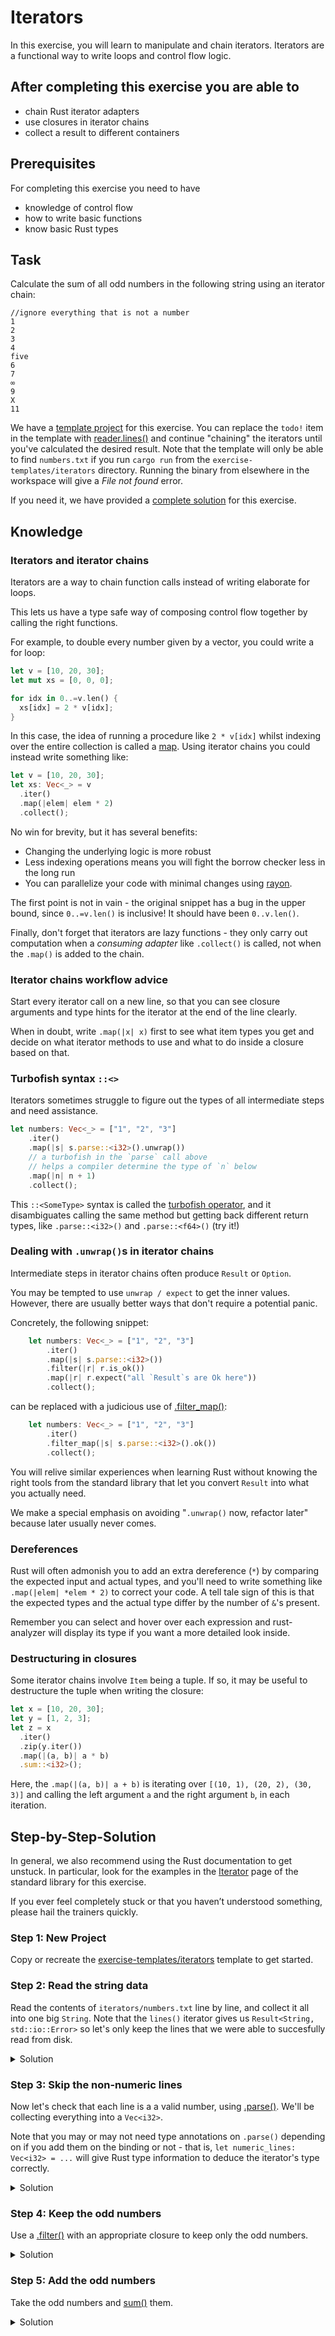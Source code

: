 # Iterators

In this exercise, you will learn to manipulate and chain iterators. Iterators are a functional way to write loops and control flow logic.

## After completing this exercise you are able to

- chain Rust iterator adapters
- use closures in iterator chains
- collect a result to different containers

## Prerequisites

For completing this exercise you need to have

- knowledge of control flow
- how to write basic functions
- know basic Rust types

## Task

Calculate the sum of all odd numbers in the following string using an iterator chain:

```text
//ignore everything that is not a number
1
2
3
4
five
6
7
∞
9
X
11
```

We have a [template project](../../exercise-template/iterators) for this exercise. You can replace the `todo!` item in the template with [reader.lines()](https://doc.rust-lang.org/stable/std/io/trait.BufRead.html#method.lines) and continue "chaining" the iterators until you've calculated the desired result. Note that the template will only be able to find `numbers.txt` if you run `cargo run` from the `exercise-templates/iterators` directory. Running the binary from elsewhere in the workspace will give a *File not found* error.

If you need it, we have provided a [complete solution](../../exercise-solutions/iterators/src/main.rs) for this exercise.

## Knowledge

### Iterators and iterator chains

Iterators are a way to chain function calls instead of writing elaborate for loops.

This lets us have a type safe way of composing control flow together by calling the right functions.

For example, to double every number given by a vector, you could write a for loop:

```rust [], ignore
let v = [10, 20, 30];
let mut xs = [0, 0, 0];

for idx in 0..=v.len() {
  xs[idx] = 2 * v[idx];
}
```

In this case, the idea of running a procedure like `2 * v[idx]` whilst indexing over the entire collection is called a [map](https://doc.rust-lang.org/stable/std/iter/trait.Iterator.html#method.map). Using iterator chains you could instead write something like:

```rust [], ignore
let v = [10, 20, 30];
let xs: Vec<_> = v
  .iter()
  .map(|elem| elem * 2)
  .collect();
```

No win for brevity, but it has several benefits:

- Changing the underlying logic is more robust
- Less indexing operations means you will fight the borrow checker less in the long run
- You can parallelize your code with minimal changes using [rayon](https://crates.io/crates/rayon).

The first point is not in vain - the original snippet has a bug in the upper bound, since `0..=v.len()` is inclusive! It should have been `0..v.len()`.

Finally, don't forget that iterators are lazy functions - they only carry out computation when a *consuming adapter* like `.collect()` is called, not when the `.map()` is added to the chain.

### Iterator chains workflow advice

Start every iterator call on a new line, so that you can see closure arguments and type hints for the iterator at the end of the line clearly.

When in doubt, write `.map(|x| x)` first to see what item types you get and decide on what iterator methods to use and what to do inside a closure based on that.

### Turbofish syntax `::<>`

Iterators sometimes struggle to figure out the types of all intermediate steps and need assistance.

```rust [], ignore
let numbers: Vec<_> = ["1", "2", "3"]
    .iter()
    .map(|s| s.parse::<i32>().unwrap())
    // a turbofish in the `parse` call above
    // helps a compiler determine the type of `n` below
    .map(|n| n + 1)
    .collect();
```

This `::<SomeType>` syntax is called the [turbofish operator](https://doc.rust-lang.org/book/appendix-02-operators.html?highlight=turbofish#non-operator-symbols), and it disambiguates calling the same method but getting back different return types, like `.parse::<i32>()` and `.parse::<f64>()` (try it!)

### Dealing with `.unwrap()`s in iterator chains

Intermediate steps in iterator chains often produce `Result` or `Option`.

You may be tempted to use `unwrap / expect` to get the inner values. However, there are usually better ways that don't require a potential panic.

Concretely, the following snippet:

```rust [], ignore
    let numbers: Vec<_> = ["1", "2", "3"]
        .iter()
        .map(|s| s.parse::<i32>())
        .filter(|r| r.is_ok())
        .map(|r| r.expect("all `Result`s are Ok here"))
        .collect();
```

can be replaced with a judicious use of [.filter_map()](https://doc.rust-lang.org/stable/std/iter/trait.Iterator.html#method.filter_map):

```rust [], ignore
    let numbers: Vec<_> = ["1", "2", "3"]
        .iter()
        .filter_map(|s| s.parse::<i32>().ok())
        .collect();
```

You will relive similar experiences when learning Rust without knowing the right tools from the standard library that let you convert `Result` into what you actually need.

We make a special emphasis on avoiding "`.unwrap()` now, refactor later" because later usually never comes.

### Dereferences

Rust will often admonish you to add an extra dereference (`*`) by comparing the expected input and actual types, and you'll need to write something like `.map(|elem| *elem * 2)` to correct your code. A tell tale sign of this is that the expected types and the actual type differ by the number of `&`'s present.

Remember you can select and hover over each expression and rust-analyzer will display its type if you want a more detailed look inside.

### Destructuring in closures

Some iterator chains involve `Item` being a tuple. If so, it may be useful to destructure the tuple when writing the closure:

```rust [], ignore
let x = [10, 20, 30];
let y = [1, 2, 3];
let z = x
  .iter()
  .zip(y.iter())
  .map(|(a, b)| a * b)
  .sum::<i32>();
```

Here, the `.map(|(a, b)| a + b)` is iterating over `[(10, 1), (20, 2), (30, 3)]` and calling the left argument `a` and the right argument `b`, in each iteration.

## Step-by-Step-Solution

In general, we also recommend using the Rust documentation to get unstuck. In particular, look for the examples in the [Iterator](https://doc.rust-lang.org/stable/std/iter/trait.Iterator.html) page of the standard library for this exercise.

If you ever feel completely stuck or that you haven’t understood something, please hail the trainers quickly.

### Step 1: New Project

Copy or recreate the [exercise-templates/iterators](../../exercise-templates/iterators/) template to get started.

### Step 2: Read the string data

Read the contents of `iterators/numbers.txt` line by line, and collect it all into one big `String`. Note that the `lines()` iterator gives us `Result<String, std::io::Error>` so let's only keep the lines that we were able to succesfully read from disk.

<details>
  <summary>Solution</summary>

```rust no_run
use std::io::{BufRead, BufReader};
use std::fs::File;
use std::error::Error;

fn main() -> Result<(), Box<dyn Error>> {
    use crate::*;
    let f = File::open("numbers.txt")?;
    let reader = BufReader::new(f);

    let file_lines = reader.lines()
        .filter_map(|line| line.ok())
        .collect::<String>();

    println!("{:?}", file_lines);

    Ok(())
}
```

</details>

### Step 3: Skip the non-numeric lines

Now let's check that each line is a a valid number, using  [.parse()](https://doc.rust-lang.org/stable/std/primitive.str.html#method.parse). We'll be collecting everything into a `Vec<i32>`.

Note that you may or may not need type annotations on `.parse()` depending on if you add them on the binding or not - that is, `let numeric_lines: Vec<i32> = ...` will give Rust type information to deduce the iterator's type correctly.

<details>
  <summary>Solution</summary>

If the use of `filter_map` here is unfamiliar, go back and reread the ``Dealing with .unwrap()s in iterator chains`` section.

```rust no_run
use std::io::{BufRead, BufReader};
use std::fs::File;
use std::error::Error;

fn main() -> Result<(), Box<dyn Error>> {
    use crate::*;
    let f = File::open("numbers.txt")?;
    let reader = BufReader::new(f);

    let numeric_lines: Vec<i32> = reader.lines()
        .filter_map(|line| line.ok())
        .filter_map(|line| line.parse::<i32>().ok())
        .collect::<Vec<i32>>();
    println!("{:?}", numeric_lines);

    Ok(())
}
```

</details>

### Step 4: Keep the odd numbers

Use a [.filter()](https://doc.rust-lang.org/stable/std/iter/trait.Iterator.html#method.filter) with an appropriate closure to keep only the odd numbers.

<details>
  <summary>Solution</summary>

```rust no_run
use std::io::{BufRead, BufReader};
use std::fs::File;
use std::error::Error;

fn main() -> Result<(), Box<dyn Error>> {
    use crate::*;
    let f = File::open("numbers.txt")?;
    let reader = BufReader::new(f);

    let odd_numbers = reader.lines()
        .filter_map(|line| line.ok())
        .filter_map(|line| line.parse::<i32>().ok())
        .filter(|num| num % 2 != 0)
        .collect::<Vec<i32>>();

    println!("{:?}", odd_numbers);

    Ok(())
}
```

</details>

### Step 5: Add the odd numbers

Take the odd numbers and [sum()](https://doc.rust-lang.org/stable/std/iter/trait.Iterator.html#method.sum) them.

<details>
  <summary>Solution</summary>

```rust no_run
use std::io::{BufRead, BufReader};
use std::fs::File;
use std::error::Error;

fn main() -> Result<(), Box<dyn Error>> {
    use crate::*;
    let f = File::open("numbers.txt")?;
    let reader = BufReader::new(f);

    let result = reader.lines()
        .filter_map(|line| line.ok())
        .filter_map(|line| line.parse::<i32>().ok())
        .filter(|num| num % 2 != 0)
        .sum::<i32>();

    println!("{:?}", result);

    Ok(())
}
```

</details>

